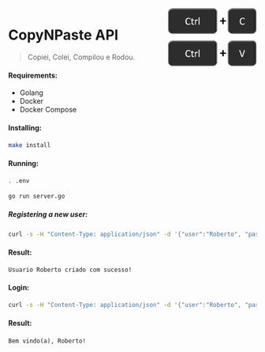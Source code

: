 <img src="images/a1-logo.png" align="right" height="120" />

# CopyNPaste API
> Copiei, Colei, Compilou e Rodou.

#### Requirements:

* Golang
* Docker
* Docker Compose

#### Installing: 

```sh
make install
```


#### Running: 

```sh
. .env
```

```sh
go run server.go
```

##### Registering a new user:

```sh
curl -s -H "Content-Type: application/json" -d '{"user":"Roberto", "pass":"oi", "passcheck":"oi"}' http://127.0.0.1:3000/register
```

#### Result:

```
Usuario Roberto criado com sucesso!
```

#### Login: 

```sh
curl -s -H "Content-Type: application/json" -d '{"user":"Roberto", "pass":"oi"}' http://127.0.0.1:3000/login
```

#### Result:

```
Bem vindo(a), Roberto!
```

